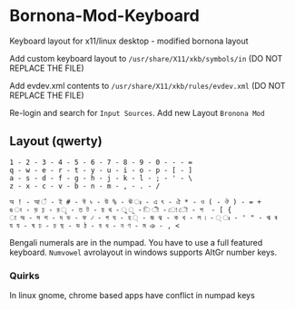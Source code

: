 # Bornona-Mod-Keyboard
Keyboard layout for x11/linux desktop - modified bornona layout

Add custom keyboard layout to `/usr/share/X11/xkb/symbols/in` (DO NOT REPLACE THE FILE)

Add evdev.xml contents to `/usr/share/X11/xkb/rules/evdev.xml` (DO NOT REPLACE THE FILE)

Re-login and search for ``Input Sources``. Add new Layout `Bronona Mod`

## Layout (qwerty)
```
1 - 2 - 3 - 4 - 5 - 6 - 7 - 8 - 9 - 0 - - - =
q - w - e - r - t - y - u - i - o - p - [ - ]
a - s - d - f - g - h - j - k - l - ; - ' - \
z - x - c - v - b - n - m - , - . - /
```

```
অ ! - আ ঁ - ই # - ঈ ৳ - উ % - ঊ ঃ - এ ৎ - ঐ * - ও ( - ঔ ) - = +
ঙ ং - ড় ঢ় - র ৃ - ত ট - য় থ - ু ূ - ি ী - ো ৌ - প  - [ {
া অ - স শ - দ ড - ফ ৴ - গ ঘ - হ ্ - জ ঝ - ক খ - ল ৷ - ্ ঃ - ' " - ঋ ৰ
য য - ষ ঢ - চ ছ - ভ ঠ - ব ধ - ন ণ - ম ঞ - , <
```

Bengali numerals are in the numpad. You have to use a full featured keyboard.
`Numvowel` avrolayout in windows supports AltGr number keys.

### Quirks
In linux gnome, chrome based apps have conflict in numpad keys
